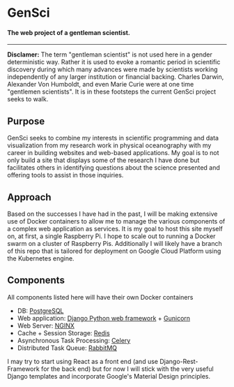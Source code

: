 # GenSci
#### The web project of a gentleman scientist.
---
**Disclamer:** The term "gentleman scientist" is not used here in a gender deterministic way.  Rather it is used to evoke a romantic period in scientific discovery during which many advances were made by scientists working independently of any larger institution or financial backing.  Charles Darwin, Alexander Von Humboldt, and even Marie Curie were at one time "gentlemen scientists".  It is in these footsteps the current GenSci project seeks to walk.

## Purpose
GenSci seeks to combine my interests in scientific programming and data visualization from my research work in physical oceanography with my career in building websites and web-based applications.  My goal is to not only build a site that displays some of the research I have done but facilitates others in identifying questions about the science presented and offering tools to assist in those inquiries.

## Approach
Based on the successes I have had in the past, I will be making extensive use of Docker containers to allow me to manage the various components of a complex web application as services.  It is my goal to host this site myself on, at first, a single Raspberry Pi.  I hope to scale out to running a Docker swarm on a cluster of Raspberry Pis.  Additionally I will likely have a branch of this repo that is tailored for deployment on Google Cloud Platform using the Kubernetes engine.  

## Components
All components listed here will have their own Docker containers
* DB:  [PostgreSQL](https://www.postgresql.org/)
* Web application:  [Django Python web framework](https://www.djangoproject.com/) + [Gunicorn](http://gunicorn.org/)
* Web Server: [NGINX](https://www.nginx.com/)
* Cache + Session Storage:  [Redis](https://redis.io/)
* Asynchronous Task Processing:  [Celery](http://www.celeryproject.org/)
* Distributed Task Queue: [RabbitMQ](https://www.rabbitmq.com/)

I may try to start using React as a front end (and use Django-Rest-Framework for the back end) but for now I will stick with the very useful Django templates and incorporate Google's Material Design principles.
